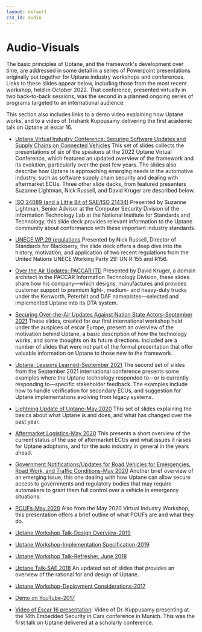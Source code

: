 ```yaml
---
layout: default
css_id: audio
---
```


# Audio-Visuals

The basic principles of Uptane, and the framework's development over time, are addressed in some detail in a series of Powerpoint presentations originally put together for Uptane industry workshops and conferences. Links to these slides appear below, including those from the most recent workshop, held in October 2022. That conference, presented virtually in two back-to-back sessions, was the second in a planned ongoing series of programs targeted to an international audience. 

This section also includes links to a demo video explaining how Uptane works, and to a video of Trishank Kuppusamy delivering the first academic talk on Uptane at escar 16.

* [Uptane Virtual Industry Conference: Securing Software Updates and Supply Chains on Connected Vehicles](/papers/22uptane_october_22_presentationmain.pdf) This set of slides collects the presentations of six of the speakers at the 2022 Uptane Virtual Conference, which featured an updated overview of the framework and its evolution, particularly over the past few years. The slides also describe how Uptane is approaching emerging needs in the automotive industry, such as software supply chain security and dealing with aftermarket ECUs. Three other slide decks, from featured presenters Suzanne Lightman, Nick Russell, and David Kruger are described below.

* [ISO 24089 (and a Little Bit of SAE/ISO 21434)](/papers/Lightman_ISO_24089.pdf) Presented by Suzanne Lightman,  Senior Advisor at the Computer Security Division of the Information Technology Lab at the National Institute for Standards and Technology, this slide deck provides relevant information to the Uptane community about conformance with these important industry standards. 

* [UNECE WP.29 regulations](/papers/22uptane_russell_UNECEWP.29.pdf) Presented by Nick Russell, Director of Standards for Blackberry, the slide deck offers a deep dive into the history, motivation, and application of two recent regulations from the United Nations UNECE Working Party 29: UN R 155 and R156.

* [Over the Air Updates: PACCAR ITD](/papers/Over-the-Air-Updates-PACCAR.pdf) Presented by David Kruger, a domain architect in the PACCAR Information Technology Division, these slides share how his company—which designs, manufactures and provides customer support to premium light-, medium- and heavy-duty trucks under the Kenworth, Peterbilt and DAF nameplates—selected and implemented Uptane into its OTA system. 

* [Securing Over-the-Air Updates Against Nation State Actors-September 2021](/papers/IIW21_session1.pdf) These slides, created for our first international workshop held under the auspices of escar Europe, present an overview of the motivation behind Uptane, a basic description of how the technology works, and some thoughts on its future directions. Included are a number of slides that were not part of the formal presentation that offer valuable information on Uptane to those new to the framework.

* [Uptane: Lessons Learned-September 2021](/papers/IIW21_session2.pdf) The second set of slides from the September 2021 international conference presents some examples where the Uptane technology responded to—or is currently responding to—specific stakeholder feedback. The examples include how to handle verification for secondary ECUs, and suggestion for Uptane implementations evolving from legacy systems.  

* [Lightning Update of Uptane-May 2020](/papers/IW20_lightning_update.pdf) This set of slides explaining the basics about what Uptane is and does, and what has changed over the past year.

* [Aftermarket Logistics-May 2020](/papers/IW20_aftermarket.pdf) This presents a short overview of the current status of the use of aftermarket ECUs and what issues it raises for Uptane adoptions, and for the auto industry in general in the years ahead.

* [Government Notifications/Updates for Road Vehicles for Emergencies, Road Work, and Traffic Conditions-May 2020](/papers/IW20_emergency_updates.pdf) Another brief overview of an emerging issue, this one dealing with how Uptane can allow secure access to governments and regulatory bodies that may require automakers to grant them full control over a vehicle in emergency situations. 

* [POUFs-May 2020](/papers/IW20_poufs.pdf) Also from the May 2020 Virtual Industry Workshop, this presentation offers a brief outline of what POUFs are and what they do. 

* [Uptane Workshop Talk-Design Overview-2019](https://docs.google.com/presentation/d/1R3jSDcqbqUIwJgbOLOKwHReoy2wnj8GrXlKCdcLNXAA/edit#slide=id.g137a2ec6a5_0_49)

* [Uptane Workshop-Implementation Specification-2019](https://docs.google.com/presentation/d/1ugct4oARxdzd-PRHi6KdGnllqYxy1jJDDd4w9Pdaq-g/edit#slide=id.g1a71b5c3a8_0_440)

* [Uptane Workshop Talk-Refresher, June 2018](https://docs.google.com/presentation/d/17ixIQfy3GSBbVr3bc4_1u003qe5oG2obUIy0XGsEzt8/edit#slide=id.g2a354e93f1_0_0)

* [Uptane Talk-SAE 2018](https://docs.google.com/presentation/d/1DrEKgiy5ib8DUMnoGTvxNw5_-7mH2y3_a-8VKdAgFjQ/edit#slide=id.g2a354e93f1_0_0)
An updated set of slides that provides an overview of the rational for and design of Uptane.

* [Uptane Workshop-Deployment Considerations-2017](https://docs.google.com/presentation/d/1luFNyWGxwzWBNThg5ziKWrHUmH_Cqr9Pb9EfO3t0Clo/edit#slide=id.g1a718d6b58_0_0)

* [Demo on YouTube-2017](https://www.youtube.com/watch?v=Iz1l7IK_y2c&t=3s)

* [Video of Escar 16 presentation](https://www.youtube.com/watch?v=nDghHNxRGHA):
Video of Dr. Kuppusamy presenting at the 14th Embedded Security in
Cars conference in Munich. This was the first talk on Uptane delivered at a scholarly conference.
  



